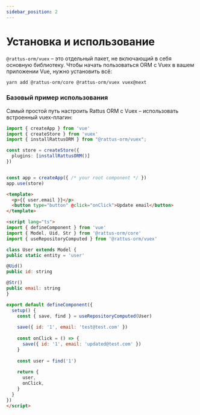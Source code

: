 ```yaml
---
sidebar_position: 2
---
```


# Установка и использование

`@rattus-orm/vuex` – это отдельный пакет, не включающий в себя основную библиотеку. Чтобы начать
пользоваться ORM с Vuex в вашем приложении Vue, нужно установить всё:
```bash
yarn add @rattus-orm/core @rattus-orm/vuex vuex@next
```

### Базовый пример использования
Самый простой путь настроить Rattus ORM с Vuex – использовать встроенный vuex-плагин:

```typescript title="main.ts"
import { createApp } from 'vue'
import { createStore } from 'vuex'
import { installRattusORM } from "@rattus-orm/vuex";

const store = createStore({ 
  plugins: [installRattusORM()]
})


const app = createApp({ /* your root component */ })
app.use(store)
```

```html title="App.vue"
<template>
  <p>{{ user.email }}</p>
  <button type="button" @click="onClick">Update email</button>
</template>

<script lang="ts">
import { defineComponent } from 'vue'
import { Model, Uid, Str } from '@rattus-orm/core'
import { useRepositoryComputed } from '@rattus-orm/vuex'

class User extends Model {
public static entity = 'user'

@Uid()
public id: string

@Str()
public email: string
}

export default defineComponent({
  setup() {
    const { save, find } = useRepositoryComputed(User)
    
    save({ id: '1', email: 'test@test.com' })
    
    const onClick = () => {
      save({ id: '1', email: 'updated@test.com' })
    }
    
    const user = find('1')
    
    return {
      user,
      onClick,
    }
  }
})
</script>
``` 
